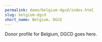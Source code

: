 ```yaml
---
permalink: demo/belgium-dgcd/index.html
slug: belgium-dgcd
short_name: Belgium, DGCD
---
```


Donor profile for Belgium, DGCD goes here.
